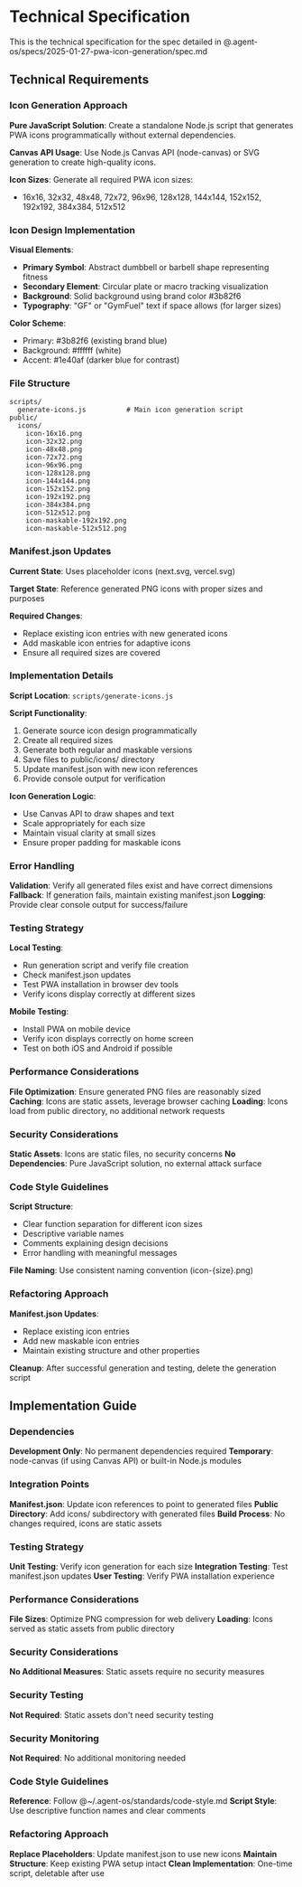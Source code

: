 # Technical Specification

This is the technical specification for the spec detailed in @.agent-os/specs/2025-01-27-pwa-icon-generation/spec.md

## Technical Requirements

### Icon Generation Approach

**Pure JavaScript Solution**: Create a standalone Node.js script that generates PWA icons programmatically without external dependencies.

**Canvas API Usage**: Use Node.js Canvas API (node-canvas) or SVG generation to create high-quality icons.

**Icon Sizes**: Generate all required PWA icon sizes:

- 16x16, 32x32, 48x48, 72x72, 96x96, 128x128, 144x144, 152x152, 192x192, 384x384, 512x512

### Icon Design Implementation

**Visual Elements**:

- **Primary Symbol**: Abstract dumbbell or barbell shape representing fitness
- **Secondary Element**: Circular plate or macro tracking visualization
- **Background**: Solid background using brand color #3b82f6
- **Typography**: "GF" or "GymFuel" text if space allows (for larger sizes)

**Color Scheme**:

- Primary: #3b82f6 (existing brand blue)
- Background: #ffffff (white)
- Accent: #1e40af (darker blue for contrast)

### File Structure

```
scripts/
  generate-icons.js          # Main icon generation script
public/
  icons/
    icon-16x16.png
    icon-32x32.png
    icon-48x48.png
    icon-72x72.png
    icon-96x96.png
    icon-128x128.png
    icon-144x144.png
    icon-152x152.png
    icon-192x192.png
    icon-384x384.png
    icon-512x512.png
    icon-maskable-192x192.png
    icon-maskable-512x512.png
```

### Manifest.json Updates

**Current State**: Uses placeholder icons (next.svg, vercel.svg)

**Target State**: Reference generated PNG icons with proper sizes and purposes

**Required Changes**:

- Replace existing icon entries with new generated icons
- Add maskable icon entries for adaptive icons
- Ensure all required sizes are covered

### Implementation Details

**Script Location**: `scripts/generate-icons.js`

**Script Functionality**:

1. Generate source icon design programmatically
2. Create all required sizes
3. Generate both regular and maskable versions
4. Save files to public/icons/ directory
5. Update manifest.json with new icon references
6. Provide console output for verification

**Icon Generation Logic**:

- Use Canvas API to draw shapes and text
- Scale appropriately for each size
- Maintain visual clarity at small sizes
- Ensure proper padding for maskable icons

### Error Handling

**Validation**: Verify all generated files exist and have correct dimensions
**Fallback**: If generation fails, maintain existing manifest.json
**Logging**: Provide clear console output for success/failure

### Testing Strategy

**Local Testing**:

- Run generation script and verify file creation
- Check manifest.json updates
- Test PWA installation in browser dev tools
- Verify icons display correctly at different sizes

**Mobile Testing**:

- Install PWA on mobile device
- Verify icon displays correctly on home screen
- Test on both iOS and Android if possible

### Performance Considerations

**File Optimization**: Ensure generated PNG files are reasonably sized
**Caching**: Icons are static assets, leverage browser caching
**Loading**: Icons load from public directory, no additional network requests

### Security Considerations

**Static Assets**: Icons are static files, no security concerns
**No Dependencies**: Pure JavaScript solution, no external attack surface

### Code Style Guidelines

**Script Structure**:

- Clear function separation for different icon sizes
- Descriptive variable names
- Comments explaining design decisions
- Error handling with meaningful messages

**File Naming**: Use consistent naming convention (icon-{size}.png)

### Refactoring Approach

**Manifest.json Updates**:

- Replace existing icon entries
- Add new maskable icon entries
- Maintain existing structure and other properties

**Cleanup**: After successful generation and testing, delete the generation script

## Implementation Guide

### Dependencies

**Development Only**: No permanent dependencies required
**Temporary**: node-canvas (if using Canvas API) or built-in Node.js modules

### Integration Points

**Manifest.json**: Update icon references to point to generated files
**Public Directory**: Add icons/ subdirectory with generated files
**Build Process**: No changes required, icons are static assets

### Testing Strategy

**Unit Testing**: Verify icon generation for each size
**Integration Testing**: Test manifest.json updates
**User Testing**: Verify PWA installation experience

### Performance Considerations

**File Sizes**: Optimize PNG compression for web delivery
**Loading**: Icons served as static assets from public directory

### Security Considerations

**No Additional Measures**: Static assets require no security measures

### Security Testing

**Not Required**: Static assets don't need security testing

### Security Monitoring

**Not Required**: No additional monitoring needed

### Code Style Guidelines

**Reference**: Follow @~/.agent-os/standards/code-style.md
**Script Style**: Use descriptive function names and clear comments

### Refactoring Approach

**Replace Placeholders**: Update manifest.json to use new icons
**Maintain Structure**: Keep existing PWA setup intact
**Clean Implementation**: One-time script, deletable after use
